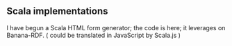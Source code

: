 Scala implementations
---

I have begun a Scala HTML form generator;
the code is here; it leverages on Banana-RDF.
( could be translated in JavaScript by Scala.js )
